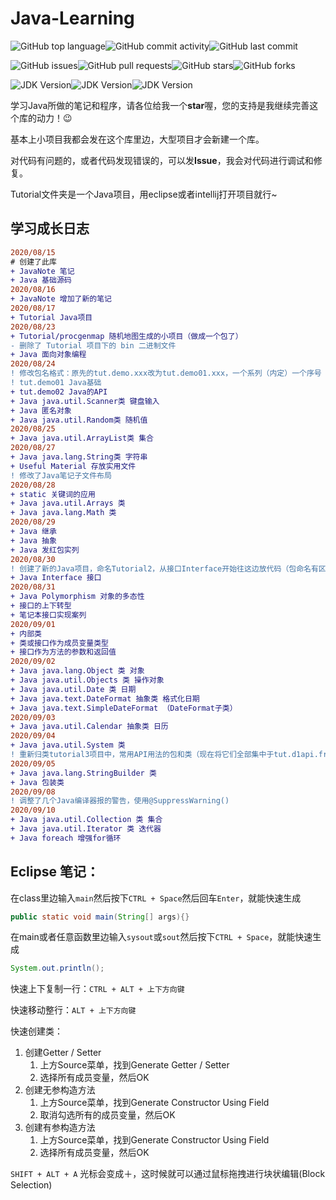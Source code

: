 # Java-Learning

![GitHub top language](https://img.shields.io/github/languages/top/Kingsmai/JavaLearning)![GitHub commit activity](https://img.shields.io/github/commit-activity/m/Kingsmai/JavaLearning)![GitHub last commit](https://img.shields.io/github/last-commit/Kingsmai/JavaLearning)

![GitHub issues](https://img.shields.io/github/issues/Kingsmai/JavaLearning)![GitHub pull requests](https://img.shields.io/github/issues-pr/Kingsmai/JavaLearning)![GitHub stars](https://img.shields.io/github/stars/Kingsmai/JavaLearning)![GitHub forks](https://img.shields.io/github/forks/Kingsmai/JavaLearning)

![JDK Version](https://img.shields.io/badge/JDK-1.8.0__261-green)![JDK Version](https://img.shields.io/badge/JDK-11.0.8-green)![JDK Version](https://img.shields.io/badge/JDK-14.0.2-red)

学习Java所做的笔记和程序，请各位给我一个**star**喔，您的支持是我继续完善这个库的动力！:wink:

基本上小项目我都会发在这个库里边，大型项目才会新建一个库。

对代码有问题的，或者代码发现错误的，可以发**Issue**，我会对代码进行调试和修复。

Tutorial文件夹是一个Java项目，用eclipse或者intellij打开项目就行~

## 学习成长日志

```diff
2020/08/15
# 创建了此库
+ JavaNote 笔记
+ Java 基础源码
2020/08/16
+ JavaNote 增加了新的笔记
2020/08/17
+ Tutorial Java项目
2020/08/23
+ Tutorial/procgenmap 随机地图生成的小项目（做成一个包了）
- 删除了 Tutorial 项目下的 bin 二进制文件
+ Java 面向对象编程
2020/08/24
! 修改包名格式：原先的tut.demo.xxx改为tut.demo01.xxx，一个系列（内定）一个序号
! tut.demo01 Java基础
+ tut.demo02 Java的API
+ Java java.util.Scanner类 键盘输入
+ Java 匿名对象
+ Java java.util.Random类 随机值
2020/08/25
+ Java java.util.ArrayList类 集合
2020/08/27
+ Java java.lang.String类 字符串
+ Useful Material 存放实用文件
! 修改了Java笔记子文件布局
2020/08/28
+ static 关键词的应用
+ Java java.util.Arrays 类
+ Java java.lang.Math 类
2020/08/29
+ Java 继承
+ Java 抽象
+ Java 发红包实列
2020/08/30
! 创建了新的Java项目，命名Tutorial2，从接口Interface开始往这边放代码（包命名有区别）
+ Java Interface 接口
2020/08/31
+ Java Polymorphism 对象的多态性
+ 接口的上下转型
+ 笔记本接口实现案列
2020/09/01
+ 内部类
+ 类或接口作为成员变量类型
+ 接口作为方法的参数和返回值
2020/09/02
+ Java java.lang.Object 类 对象
+ Java java.util.Objects 类 操作对象
+ Java java.util.Date 类 日期
+ Java java.text.DateFormat 抽象类 格式化日期
+ Java java.text.SimpleDateFormat （DateFormat子类）
2020/09/03
+ Java java.util.Calendar 抽象类 日历
2020/09/04
+ Java java.util.System 类
! 重新归类tutorial3项目中，常用API用法的包和类（现在将它们全部集中于tut.d1api.frequent包下）
2020/09/05
+ Java java.lang.StringBuilder 类
+ Java 包装类
2020/09/08
! 调整了几个Java编译器报的警告，使用@SuppressWarning()
2020/09/10
+ Java java.util.Collection 类 集合
+ Java java.util.Iterator 类 迭代器
+ Java foreach 增强for循环
```

## Eclipse 笔记：

在class里边输入`main`然后按下`CTRL + Space`然后回车`Enter`，就能快速生成

``` java
public static void main(String[] args){}
```

在main或者任意函数里边输入`sysout`或`sout`然后按下`CTRL + Space`，就能快速生成

``` Java
System.out.println();
```

快速上下复制一行：`CTRL + ALT + 上下方向键`

快速移动整行：`ALT + 上下方向键`

快速创建类：

1. 创建Getter / Setter
   1. 上方Source菜单，找到Generate Getter / Setter
   2. 选择所有成员变量，然后OK
2. 创建无参构造方法
   1. 上方Source菜单，找到Generate Constructor Using Field
   2. 取消勾选所有的成员变量，然后OK
3. 创建有参构造方法
   1. 上方Source菜单，找到Generate Constructor Using Field
   2. 选择所有成员变量，然后OK

`SHIFT + ALT + A` 光标会变成＋，这时候就可以通过鼠标拖拽进行块状编辑(Block Selection)
